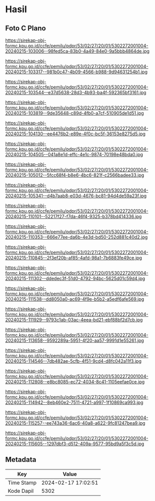 # Hasil

## Foto C Plano

https://sirekap-obj-formc.kpu.go.id/ccfe/pemilu/pdpr/53/02/27/20/01/5302272001004-20240215-103006--98fed5ca-83b0-4a49-84e0-9a5bbb4864de.jpg

https://sirekap-obj-formc.kpu.go.id/ccfe/pemilu/pdpr/53/02/27/20/01/5302272001004-20240215-103317--981b0c47-4b09-4566-b988-9d94631254b1.jpg

https://sirekap-obj-formc.kpu.go.id/ccfe/pemilu/pdpr/53/02/27/20/01/5302272001004-20240215-103544--e37d5638-28d3-4b93-ba4f-592365bf3161.jpg

https://sirekap-obj-formc.kpu.go.id/ccfe/pemilu/pdpr/53/02/27/20/01/5302272001004-20240215-103819--9de35648-c89d-4fb0-a7cf-510905de1d51.jpg

https://sirekap-obj-formc.kpu.go.id/ccfe/pemilu/pdpr/53/02/27/20/01/5302272001004-20240215-104130--ee4476b2-e89e-4f0c-bc5f-36153e8275d5.jpg

https://sirekap-obj-formc.kpu.go.id/ccfe/pemilu/pdpr/53/02/27/20/01/5302272001004-20240215-104505--041a8e1d-effc-4e1c-9874-70198e48bda0.jpg

https://sirekap-obj-formc.kpu.go.id/ccfe/pemilu/pdpr/53/02/27/20/01/5302272001004-20240215-105012--5fcc68f4-b8e6-4bc6-821f-c2566badee33.jpg

https://sirekap-obj-formc.kpu.go.id/ccfe/pemilu/pdpr/53/02/27/20/01/5302272001004-20240215-105341--d4b7aab8-e03d-4676-bc81-94d4de59a23f.jpg

https://sirekap-obj-formc.kpu.go.id/ccfe/pemilu/pdpr/53/02/27/20/01/5302272001004-20240215-110101--52217f27-f7da-46f4-9325-b378bd414336.jpg

https://sirekap-obj-formc.kpu.go.id/ccfe/pemilu/pdpr/53/02/27/20/01/5302272001004-20240215-110353--666e77ee-da6b-4e3d-bd50-252d881c40d2.jpg

https://sirekap-obj-formc.kpu.go.id/ccfe/pemilu/pdpr/53/02/27/20/01/5302272001004-20240215-110845--2f3ef20b-af85-4afd-98a1-7b6883fe49ce.jpg

https://sirekap-obj-formc.kpu.go.id/ccfe/pemilu/pdpr/53/02/27/20/01/5302272001004-20240215-111302--ddedec3f-51d0-4792-94bc-5625d01c59d4.jpg

https://sirekap-obj-formc.kpu.go.id/ccfe/pemilu/pdpr/53/02/27/20/01/5302272001004-20240215-111538--dd8050a0-ac69-4f9e-b5b2-a5edf6afe569.jpg

https://sirekap-obj-formc.kpu.go.id/ccfe/pemilu/pdpr/53/02/27/20/01/5302272001004-20240215-111929--9793c1ab-03ac-4eea-bd21-ebf88bf2d7cb.jpg

https://sirekap-obj-formc.kpu.go.id/ccfe/pemilu/pdpr/53/02/27/20/01/5302272001004-20240215-113658--9592289a-5951-4f20-aa57-9991d1e55261.jpg

https://sirekap-obj-formc.kpu.go.id/ccfe/pemilu/pdpr/53/02/27/20/01/5302272001004-20240215-114546--7db482ae-5cfb-4f51-9cd4-d8fc042a11f3.jpg

https://sirekap-obj-formc.kpu.go.id/ccfe/pemilu/pdpr/53/02/27/20/01/5302272001004-20240215-112808--e8bc8085-ec72-4034-8c41-1105eefae0ce.jpg

https://sirekap-obj-formc.kpu.go.id/ccfe/pemilu/pdpr/53/02/27/20/01/5302272001004-20240215-114942--8eb460e2-7511-4721-a997-1f10869ca993.jpg

https://sirekap-obj-formc.kpu.go.id/ccfe/pemilu/pdpr/53/02/27/20/01/5302272001004-20240215-115257--ee743a36-6ac6-40a8-a622-9fc81247bea9.jpg

https://sirekap-obj-formc.kpu.go.id/ccfe/pemilu/pdpr/53/02/27/20/01/5302272001004-20240215-115605--1297dbf3-d512-409a-9577-95bd9a5f3c5d.jpg


## Metadata

| Key        | Value               |
| ---------- | ------------------- |
| Time Stamp | 2024-02-17 17:02:51 |
| Kode Dapil | 5302                |



